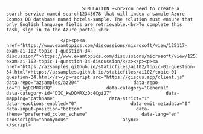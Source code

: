 <p class="card-text">
							
								SIMULATION -<br>You need to create a search service named search12345678 that will index a sample Azure Cosmos DB database named hotels-sample. The solution must ensure that only English language fields are retrievable.<br>To complete this task, sign in to the Azure portal.<br>
							
						</p><p><a href="https://www.examtopics.com/discussions/microsoft/view/125117-exam-ai-102-topic-1-question-34-discussion/">https://www.examtopics.com/discussions/microsoft/view/125117-exam-ai-102-topic-1-question-34-discussion/</a></p><p><a href="https://azsamples.github.io/staticfiles/ai102/topic-01-question-34.html">https://azsamples.github.io/staticfiles/ai102/topic-01-question-34.html</a></p><script src="https://giscus.app/client.js"                    data-repo="azsamples/az204"                    data-repo-id="R_kgDOMRXzDQ"                    data-category="General"                    data-category-id="DIC_kwDOMRXzDc4Cgi27"                    data-mapping="pathname"                    data-strict="1"                    data-reactions-enabled="0"                    data-emit-metadata="0"                    data-input-position="bottom"                    data-theme="preferred_color_scheme"                    data-lang="en"                    crossorigin="anonymous"                    async>                    </script>